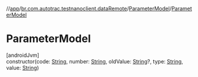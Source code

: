//[app](../../../index.md)/[br.com.autotrac.testnanoclient.dataRemote](../index.md)/[ParameterModel](index.md)/[ParameterModel](-parameter-model.md)

# ParameterModel

[androidJvm]\
constructor(code: [String](https://kotlinlang.org/api/latest/jvm/stdlib/kotlin/-string/index.html), number: [String](https://kotlinlang.org/api/latest/jvm/stdlib/kotlin/-string/index.html), oldValue: [String](https://kotlinlang.org/api/latest/jvm/stdlib/kotlin/-string/index.html)?, type: [String](https://kotlinlang.org/api/latest/jvm/stdlib/kotlin/-string/index.html), value: [String](https://kotlinlang.org/api/latest/jvm/stdlib/kotlin/-string/index.html))
